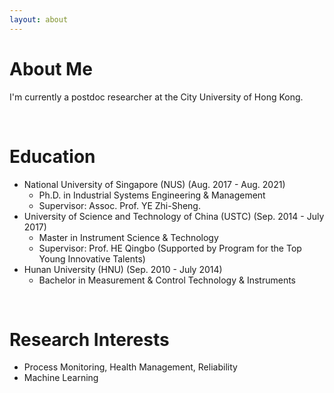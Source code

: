```yaml
---
layout: about 
---
```


# About Me
I'm currently a postdoc researcher at the City University of Hong Kong.  

<br/>

# Education
* National University of Singapore (NUS) (Aug. 2017 - Aug. 2021)
  * Ph.D. in Industrial Systems Engineering & Management
  * Supervisor: Assoc. Prof. YE Zhi-Sheng.
* University of Science and Technology of China (USTC) (Sep. 2014 - July 2017)
  * Master in Instrument Science & Technology
  * Supervisor: Prof. HE Qingbo (Supported by Program for the Top Young Innovative Talents)
* Hunan University (HNU) (Sep. 2010 - July 2014)
  * Bachelor in Measurement & Control Technology & Instruments

<br/>

# Research Interests
* Process Monitoring, Health Management, Reliability
* Machine Learning  
